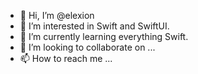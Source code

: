 - 👋 Hi, I’m @elexion
- 👀 I’m interested in Swift and SwiftUI.
- 🌱 I’m currently learning everything Swift.
- 💞️ I’m looking to collaborate on ...
- 📫 How to reach me ...

<!---
elexion/elexion is a ✨ special ✨ repository because its `README.md` (this file) appears on your GitHub profile.
You can click the Preview link to take a look at your changes.
--->
